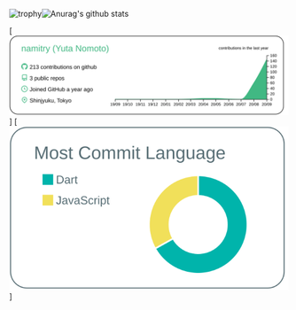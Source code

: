 ![trophy](https://github-profile-trophy.vercel.app/?username=namitry&rank=S,AAA,AA,A)![Anurag's github stats](https://github-readme-stats.vercel.app/api?username=namitry&count_private=true)

[![](https://raw.githubusercontent.com/namitry/namitry/master/profile-summary-card-output/vue/0-profile-details.svg)]
[![](https://raw.githubusercontent.com/namitry/namitry/master/profile-summary-card-output/default/2-most-commit-language.svg)]

<!--
**namitry/namitry** is a ✨ _special_ ✨ repository because its `README.md` (this file) appears on your GitHub profile.

Here are some ideas to get you started:

- 🔭 I’m currently working on ...
- 🌱 I’m currently learning ...
- 👯 I’m looking to collaborate on ...
- 🤔 I’m looking for help with ...
- 💬 Ask me about ...
- 📫 How to reach me: ...
- 😄 Pronouns: ...
- ⚡ Fun fact: ...
-->
